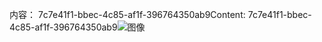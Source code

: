<span data-ttu-id="2177d-101">内容： 7c7e41f1-bbec-4c85-af1f-396764350ab9</span><span class="sxs-lookup"><span data-stu-id="2177d-101">Content: 7c7e41f1-bbec-4c85-af1f-396764350ab9</span></span>![图像](08944b34-2731-49c2-9cbc-6818e427bca8.png)
